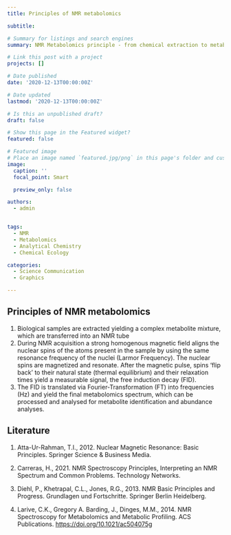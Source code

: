```yaml
---
title: Principles of NMR metabolomics 

subtitle:

# Summary for listings and search engines
summary: NMR Metabolomics principle - from chemical extraction to metabolic fingerprinting. Graphical Illustration by Jana Efremova using Biorender and Illustrator.

# Link this post with a project
projects: []

# Date published
date: '2020-12-13T00:00:00Z'

# Date updated
lastmod: '2020-12-13T00:00:00Z'

# Is this an unpublished draft?
draft: false

# Show this page in the Featured widget?
featured: false

# Featured image
# Place an image named `featured.jpg/png` in this page's folder and customize its options here.
image:
  caption: ''
  focal_point: Smart

  preview_only: false

authors:
  - admin


tags:
  - NMR
  - Metabolomics
  - Analytical Chemistry
  - Chemical Ecology

categories:
  - Science Communication
  - Graphics

---
```


## Principles of NMR metabolomics 

1) Biological samples are extracted yielding a complex metabolite mixture, which are transferred into an NMR tube 
2) During NMR acquisition a strong homogenous magnetic field aligns the nuclear spins of the atoms present in the sample by using the same resonance frequency of the nuclei (Larmor Frequency). The nuclear spins are magnetized and resonate. After the magnetic pulse, spins ‘flip back’ to their natural state (thermal equilibrium) and their relaxation times yield a measurable signal, the free induction decay (FID). 
3) The FID is translated via Fourier-Transformation (FT) into frequencies (Hz) and yield the final metabolomics spectrum, which can be processed and analysed for metabolite identification and abundance analyses.

## Literature
1. Atta-Ur-Rahman, T.I., 2012. Nuclear Magnetic Resonance: Basic Principles. Springer Science & Business Media.

2. Carreras, H., 2021. NMR Spectroscopy Principles, Interpreting an NMR Spectrum and Common Problems. Technology Networks.

3. Diehl, P., Khetrapal, C.L., Jones, R.G., 2013. NMR Basic Principles and Progress. Grundlagen und Fortschritte. Springer Berlin Heidelberg.

4. Larive, C.K., Gregory A.  Barding, J., Dinges, M.M., 2014. NMR Spectroscopy for Metabolomics and Metabolic Profiling. ACS Publications. https://doi.org/10.1021/ac504075g
